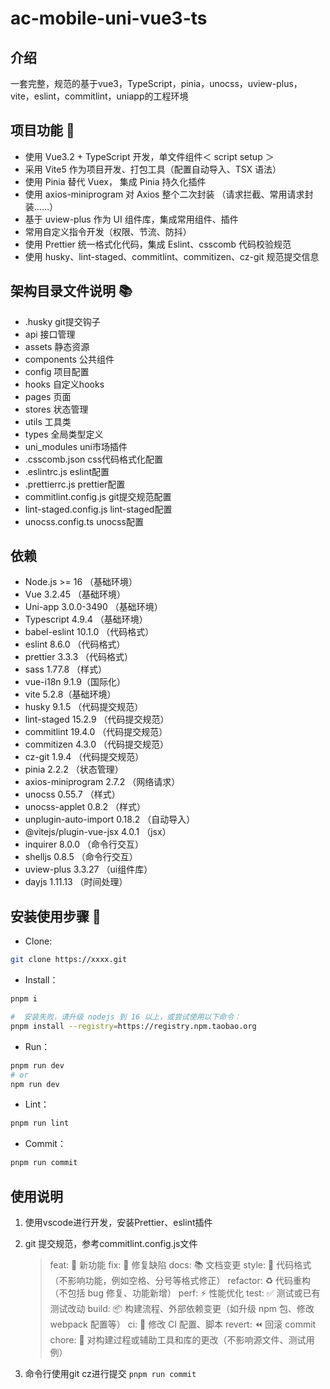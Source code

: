 # ac-mobile-uni-vue3-ts

## 介绍

一套完整，规范的基于vue3，TypeScript，pinia，unocss，uview-plus，vite，eslint，commitlint，uniapp的工程环境


## 项目功能 🔨

- 使用 Vue3.2 + TypeScript 开发，单文件组件＜ script setup ＞
- 采用 Vite5 作为项目开发、打包工具（配置自动导入、TSX 语法）
- 使用 Pinia 替代 Vuex， 集成 Pinia 持久化插件
- 使用 axios-miniprogram 对 Axios 整个二次封装 （请求拦截、常用请求封装……）
- 基于 uview-plus 作为 UI 组件库，集成常用组件、插件
- 常用自定义指令开发（权限、节流、防抖）
- 使用 Prettier 统一格式化代码，集成 Eslint、csscomb 代码校验规范
- 使用 husky、lint-staged、commitlint、commitizen、cz-git 规范提交信息

## 架构目录文件说明 📚

- .husky git提交钩子
- api 接口管理
- assets 静态资源
- components 公共组件
- config 项目配置
- hooks 自定义hooks
- pages 页面
- stores 状态管理
- utils 工具类
- types 全局类型定义
- uni_modules uni市场插件
- .csscomb.json css代码格式化配置
- .eslintrc.js eslint配置
- .prettierrc.js prettier配置
- commitlint.config.js git提交规范配置
- lint-staged.config.js lint-staged配置
- unocss.config.ts unocss配置

## 依赖

- Node.js >= 16 （基础环境）
- Vue 3.2.45 （基础环境）
- Uni-app 3.0.0-3490 （基础环境）
- Typescript 4.9.4 （基础环境）
- babel-eslint 10.1.0 （代码格式）
- eslint 8.6.0 （代码格式）
- prettier 3.3.3 （代码格式）
- sass 1.77.8 （样式）
- vue-i18n 9.1.9（国际化）
- vite 5.2.8（基础环境）
- husky 9.1.5 （代码提交规范）
- lint-staged 15.2.9 （代码提交规范）
- commitlint 19.4.0 （代码提交规范）
- commitizen 4.3.0 （代码提交规范）
- cz-git 1.9.4 （代码提交规范）
- pinia 2.2.2 （状态管理）
- axios-miniprogram 2.7.2 （网络请求）
- unocss 0.55.7 （样式）
- unocss-applet 0.8.2 （样式）
- unplugin-auto-import 0.18.2 （自动导入）
- @vitejs/plugin-vue-jsx 4.0.1 （jsx）
- inquirer 8.0.0 （命令行交互）
- shelljs 0.8.5 （命令行交互）
- uview-plus 3.3.27 （ui组件库）
- dayjs 1.11.13 （时间处理）

## 安装使用步骤 📔

- Clone:

``` bash
git clone https://xxxx.git
```

- Install：

``` bash
pnpm i

#  安装失败，请升级 nodejs 到 16 以上，或尝试使用以下命令：
pnpm install --registry=https://registry.npm.taobao.org
```

- Run：

``` bash
pnpm run dev
# or
npm run dev
```

- Lint：

``` bash
pnpm run lint
```

- Commit：

``` bash
pnpm run commit
```

## 使用说明

1. 使用vscode进行开发，安装Prettier、eslint插件
2. git 提交规范，参考commitlint.config.js文件
	> feat: 🚀 新功能
	> fix: 🧩 修复缺陷
	> docs: 📚 文档变更
	> style: 🎨 代码格式（不影响功能，例如空格、分号等格式修正）
	> refactor: ♻️ 代码重构（不包括 bug 修复、功能新增）
	> perf: ⚡️ 性能优化
	> test: ✅ 测试或已有测试改动
	> build: 📦️ 构建流程、外部依赖变更（如升级 npm 包、修改 webpack 配置等）
	> ci: 🎡 修改 CI 配置、脚本
	> revert: ⏪️ 回滚 commit
	> chore: 🔨 对构建过程或辅助工具和库的更改（不影响源文件、测试用例）

3. 命令行使用git cz进行提交 `pnpm run commit`